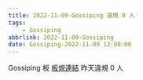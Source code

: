```yaml
---
title: 2022-11-09-Gossiping 違規 0 人
tags:
    - Gossiping
abbrlink: 2022-11-09-Gossiping
date: Gossiping-2022-11-09 12:00:00
---
```

Gossiping 板 [板規連結](https://www.ptt.cc/bbs/Gossiping/M.1637425085.A.07D.html)
昨天違規 0 人
